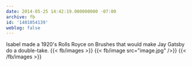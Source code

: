 ```yaml
---
date: 2014-05-25 14:42:19.000000000 -07:00
archive: fb
id: '1401054139'
weblog: false
---
```


Isabel made a 1920's Rolls Royce on Brushes that would make Jay Gatsby do a double-take.
{{< fb/images >}}
{{< fb/image src="image.jpg" />}}
{{< /fb/images >}}

